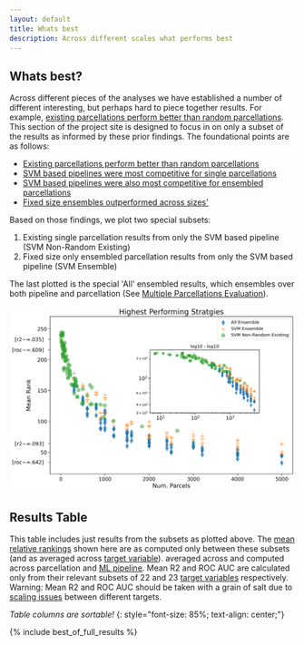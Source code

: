 ```yaml
---
layout: default
title: Whats best
description: Across different scales what performs best
---
```


## Whats best?

Across different pieces of the analyses we have established a number of different interesting, but perhaps hard to piece together results.
For example, [existing parcellations perform better than random parcellations](./base_results.html).
This section of the project site is designed to focus in on only a subset of the results as informed by these prior findings.
The foundational points are as follows:

- [Existing parcellations perform better than random parcellations](./base_results.html)
- [SVM based pipelines were most competitive for single parcellations](./by_pipeline.html)
- [SVM based pipelines were also most competitive for ensembled parcellations](./ensemble_by_pipeline.html)
- [Fixed size ensembles outperformed across sizes'](./ensemble_comparison#fixed-vs-across-sizes)

Based on those findings, we plot two special subsets:

1. Existing single parcellation results from only the SVM based pipeline (SVM Non-Random Existing)
2. Fixed size only ensembled parcellation results from only the SVM based pipeline (SVM Ensemble)

The last plotted is the special 'All' ensembled results, which ensembles
over both pipeline and parcellation (See [Multiple Parcellations Evaluation](./multiple_parcellations_setup#evaluation)).

![Best](https://raw.githubusercontent.com/sahahn/parc_scaling/master/analyze/Figures/Figure6.png)


## Results Table

This table includes just results from the subsets as plotted above. The [mean relative rankings](./results_intro#mean-rank) shown here are 
as computed only between these subsets (and as  averaged across [target variable](./variables.html)).
averaged across  and computed across parcellation and [ML pipeline](./ml_pipelines.html).
Mean R2 and ROC AUC are calculated only from their relevant subsets
of 22 and 23 [target variables](./variables.html) respectively. Warning: Mean R2 and ROC AUC should
be taken with a grain of salt due to [scaling issues](./scaling_issues.html) between different targets.

*Table columns are sortable!*
{: style="font-size: 85%; text-align: center;"}

{% include best_of_full_results %}